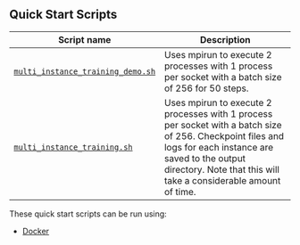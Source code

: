 <!--- 40. Quick Start Scripts -->
## Quick Start Scripts

| Script name | Description |
|-------------|-------------|
| [`multi_instance_training_demo.sh`](multi_instance_training_demo.sh) | Uses mpirun to execute 2 processes with 1 process per socket with a batch size of 256 for 50 steps. |
| [`multi_instance_training.sh`](multi_instance_training.sh) | Uses mpirun to execute 2 processes with 1 process per socket with a batch size of 256. Checkpoint files and logs for each instance are saved to the output directory. Note that this will take a considerable amount of time. |

These quick start scripts can be run using:
* [Docker](#docker)
